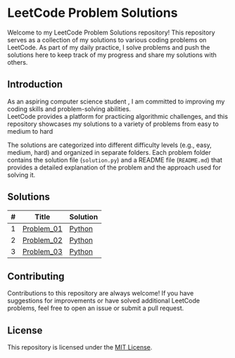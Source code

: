 <!-- # LeetCode
This repository serves as a record of my journey in practicing and solving various coding problems on LeetCode.

#### Feel free to explore, fork, and contribute to this repository. If you find any issues or have suggestions for improvements, please don't hesitate to open an issue or submit a pull request. I welcome collaboration and believe that sharing knowledge is key to collective growth and improvement. -->

# LeetCode Problem Solutions

Welcome to my LeetCode Problem Solutions repository! This repository serves as a collection of my solutions to various coding problems on LeetCode. As part of my daily practice, I solve problems and push the solutions here to keep track of my progress and share my solutions with others.

<!-- ## Table of Contents

- [Introduction](#introduction)
- [Solution Directory Structure](#solution-directory-structure)
- [Solutions](#solutions)
- [Contributing](#contributing)
- [License](#license) -->

## Introduction

As an aspiring computer science student , I am committed to improving my coding skills and problem-solving abilities.<br> LeetCode provides a platform for practicing algorithmic challenges, and this repository showcases my solutions to a variety of problems from easy to medium to hard

<!-- ## Solution Directory Structure

The repository is structured as follows: -->


The solutions are categorized into different difficulty levels (e.g., easy, medium, hard) and organized in separate folders. Each problem folder contains the solution file (`solution.py`) and a README file (`README.md`) that provides a detailed explanation of the problem and the approach used for solving it.

## Solutions

| # | Title | Solution |
|---|-------|----------|
| 1 | [Problem_01](leetcode/easy/problem1/README.md) | [Python](leetcode/easy/problem1/solution.py) |
| 2 | [Problem_02](leetcode/easy/problem2/README.md) | [Python](leetcode/easy/problem2/solution.py) |
| 3 | [Problem_03](leetcode/medium/problem3/README.md) | [Python](leetcode/medium/problem3/solution.py) |

## Contributing

Contributions to this repository are always welcome! If you have suggestions for improvements or have solved additional LeetCode problems, feel free to open an issue or submit a pull request.

## License

This repository is licensed under the [MIT License](LICENSE).




